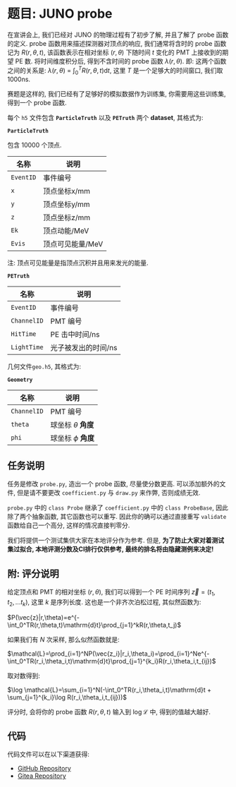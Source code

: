 # 题目: JUNO probe

在宣讲会上, 我们已经对 JUNO 的物理过程有了初步了解, 并且了解了 probe 函数的定义. probe 函数用来描述探测器对顶点的响应, 我们通常将含时的 probe 函数记为 $R(r,\theta,t)$, 该函数表示在相对坐标 $(r, \theta)$ 下随时间 $t$ 变化的 PMT 上接收到的期望 PE 数. 将时间维度积分后, 得到不含时间的 probe 函数 $\lambda(r,\theta)$. 即: 这两个函数之间的关系是: $\lambda(r,\theta)$ = $\int_0^TR(r,\theta,t)\mathrm{d}t$, 这里 $T$ 是一个足够大的时间窗口, 我们取 1000ns.

赛题是这样的, 我们已经有了足够好的模拟数据作为训练集, 你需要用这些训练集, 得到一个 probe 函数.

每个 `h5` 文件包含 **`ParticleTruth`** 以及 **`PETruth`** 两个 **dataset**, 其格式为:

**`ParticleTruth`**

包含 10000 个顶点.

| 名称      | 说明             |
| --------- | ---------------- |
| `EventID` | 事件编号         |
| `x`       | 顶点坐标x/mm     |
| `y`       | 顶点坐标y/mm     |
| `z`       | 顶点坐标z/mm     |
| `Ek`      | 顶点动能/MeV     |
| `Evis`    | 顶点可见能量/MeV |

注: 顶点可见能量是指顶点沉积并且用来发光的能量.

**`PETruth`**

| 名称        | 说明                |
| ----------- | ------------------- |
| `EventID`   | 事件编号            |
| `ChannelID` | PMT 编号            |
| `HitTime`   | PE 击中时间/ns      |
| `LightTime` | 光子被发出的时间/ns |

几何文件`geo.h5`, 其格式为:

**`Geometry`**

| 名称        | 说明                     |
| ----------- | ------------------------ |
| `ChannelID` | PMT 编号                 |
| `theta`     | 球坐标 $\theta$ **角度** |
| `phi`       | 球坐标 $\phi$ **角度**   |

## 任务说明

任务是修改 `probe.py`, 造出一个 probe 函数, 尽量使分数更高. 可以添加额外的文件, 但是请不要更改 `coefficient.py` 与 `draw.py` 来作弊, 否则成绩无效.

`probe.py` 中的 `class Probe` 继承了 `coefficient.py` 中的 `class ProbeBase`, 因此除了两个抽象函数, 其它函数也可以重写. 因此你的确可以通过直接重写 `validate` 函数给自己一个高分, 这样的情况直接判零分.

我们将提供一个测试集供大家在本地评分作为参考. 但是, **为了防止大家对着测试集过拟合, 本地评测分数及CI排行仅供参考, 最终的排名将由隐藏测例来决定!**

## 附: 评分说明

给定顶点和 PMT 的相对坐标 $(r,\theta)$, 我们可以得到一个 PE 时间序列 $\vec{z}=(t_1,t_2,...t_k)$, 这里 $k$ 是序列长度. 这也是一个非齐次泊松过程, 其似然函数为:

$P(\vec{z}|r,\theta)=e^{-\int_0^TR(r,\theta,t)\mathrm{d}t}\prod_{j=1}^kR(r,\theta,t_j)$

如果我们有 $N$ 次采样, 那么似然函数就是:

$\mathcal{L}=\prod_{i=1}^NP(\vec{z_i}|r_i,\theta_i)=\prod_{i=1}^Ne^{-\int_0^TR(r_i,\theta_i,t)\mathrm{d}t}\prod_{j=1}^{k_i}R(r_i,\theta_i,t_{ij})$

取对数得到:

$\log \mathcal{L}=\sum_{i=1}^N(-\int_0^TR(r_i,\theta_i,t)\mathrm{d}t + \sum_{j=1}^{k_i}\log R(r_i,\theta_i,t_{ij}))$

评分时, 会将你的 probe 函数 $R(r,\theta,t)$ 输入到 $\log \mathcal{L}$ 中, 得到的值越大越好.

## 代码

代码文件可以在以下渠道获得:

- [GitHub Repository](https://github.com/thudep/Ghost-Hunter-JUNO-probe)
- [Gitea Repository](https://ghgit.thudep.com/he-yf22/Ghost-Hunter-JUNO-probe)
